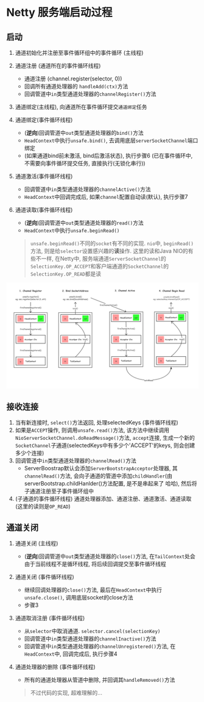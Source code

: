 # Netty 服务端启动过程

## 启动

1. 通道初始化并注册至事件循环组中的事件循环 (主线程)

2. 通道注册 (通道所在的事件循环线程)
    + 通道注册 (channel.register(selector, 0))
    + 回调所有通道处理器的 `handleAdd(ctx)`方法
    + 回调管道中`in`类型通道处理器的`channelRegister()`方法

4. 通道绑定(主线程), 向通道所在事件循环提交`通道绑定`任务

5. 通道绑定(事件循环线程)
    + (**逆向**)回调管道中`out`类型通道处理器的`bind()`方法
    + `HeadContext`中执行`unsafe.bind()`, 去调用底层`serverSocketChannel`端口绑定
    + (如果通道bind前未激活, bind后激活状态), 执行步骤6 (已在事件循环中, 不需要向事件循环提交任务, 直接执行(无锁化串行))

6. 通道激活(事件循环线程)
    + 回调管道中`in`类型通道处理器的`channelActive()`方法
    + `HeadContext`中回调完成后, 如果`channel`配置自动读(默认), 执行步骤7

7. 通道读取(事件循环线程)
    + (**逆向**)回调管道中`out`类型通道处理器的`read()`方法
    + `HeadContext`中执行`unsafe.beginRead()`
    > `unsafe.beginRead()`不同的`socket`有不同的实现. `nio`中, `beginRead()`方法, 则是给`selector`设置感兴趣的**读**操作. 这里的读和Java NIO的有些不一样, 在Netty中, 服务端通道`ServerSocketChannel`的`SelectionKey.OP_ACCEPT`和客户端通道的`SocketChannel`的`SelectionKey.OP_READ`都是读

![ServerStarup](png/ServerStartup.png)

## 接收连接
    
1. 当有新连接时, `select()`方法返回, 处理selectedKeys (事件循环线程)
2. 如果是`ACCEPT`操作, 则调用`unsafe.read()`方法, 该方法中继续调用`NioServerSocketChannel.doReadMessage()`方法, `accept`连接, 生成一个新的`SocketChannel`子通道(selectedKeys中有多少个'ACCEPT'的keys, 则会创建多少个连接)
3. 回调管道中`in`类型通道处理器的`channelRead()`方法
    + ServerBoostrap默认会添加`ServerBootstrapAcceptor`处理器, 其`channelRead()`方法, 会向子通道的管道中添加`childHandler`(由serverBootstrap.childHanlder()方法配置, 是不是串起来了 哈哈), 然后将子通道注册至子事件循环组中
4. (子通道的事件循环线程) 通道处理器添加、通道注册、通道激活、通道读取(这里的读则是`OP_READ`)

## 通道关闭

1. 通道关闭 (主线程)
    + (**逆向**)回调管道中`out`类型通道处理器的`close()`方法, 在`TailContext`处会由于当前线程不是循环线程, 将后续回调提交至事件循环线程

2. 通道关闭 (事件循环线程)
    + 继续回调处理器的`close()`方法, 最后在`HeadContext`中执行`unsafe.close()`, 调用底层socket的close方法
    + 步骤3

3. 通道取消注册 (事件循环线程)
    + 从`selector`中取消通道. `selector.cancel(selectionKey)`
    + 回调管道中`in`类型通道处理器的`channelInactive()`方法
    + 回调管道中`in`类型通道处理器的`channelUnregistered()`方法, 在`HeadContext`中, 回调完成后, 执行步骤4

4. 通道处理器的删除 (事件循环线程)
    + 所有的通道处理器从管道中删除, 并回调其`handleRemoved()`方法
    > 不过代码的实现, 超难理解的... 